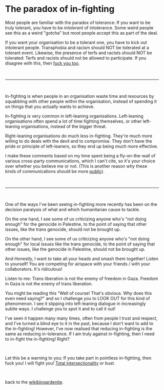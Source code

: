 # The paradox of in-fighting

Most people are familiar with the paradox of tolerance: If you want to be truly tolerant, you have to be *intolerant* of intolerance. Some weird people see this as a weird "gotcha" but most people accept this as part of the deal.

If you want your organisation to be a tolerant one, you have to kick out intolerant people. Transphobia and racism should NOT be tolerated at a tolerant event. Likewise, the presence of terfs and racists should NOT be tolerated: Terfs and racists should not be allowed to participate. If you disagree with this, then [fuck you too](https://www.todepond.com/sky/sometimes-rage-is-the-right-response).

<br>

<hr>

<br>

In-fighting is when people in an organisation waste time and resources by squabbling with other people within the organisation, instead of spending it on things that you actually wants to achieve.

In-fighting is very common in left-leaning organisations. Left-leaning organisations often spend a lot of time fighting themselves, or other left-leaning organisations, instead of the bigger threat.

Right-leaning organisations do much less in-fighting. They're much more willing to do deals with the devil and to compromise. They don't have the pride or principle of left-leaners, so they end up being much more effective. 

I make these comments based on my time spent being a fly-on-the-wall of various cross-party communications, which I can't cite, so it's your choice over whether you believe me or not. (This is another reason why these kinds of communications should be more [public](https://www.youtube.com/watch?v=MJzV0CX0q8o)).

<br>

<hr>

<br>

One of the ways I've been seeing in-fighting more recently has been on the decision paralysis of what and which humanitarian cause to tackle.

On the one hand, I see some of us criticizing anyone who's "not doing enough" for the genocide in Palestine, to the point of saying that other issues, like the trans genocide, should not be brought up.

On the other hand, I see some of us criticizing anyone who's "not doing enough" for local issues like the trans genocide, to the point of saying that other issues, like the genocide in Palestine, should not be brought up. 

And Honestly, I want to take all your heads and smash them together! Listen to yourself! You are competing for airspace with your friends / with your collaborators. It's ridiculous!

Listen to me: Trans liberation is not the enemy of freedom in Gaza. Freedom in Gaza is not the enemy of trans liberation.

You might be reading this "Well of course! That's obvious. Why does this even need saying?" and so I challenge you to LOOK OUT for this kind of phenomenon. I see it slipping into left-leaning dialogue in increasingly subtle ways. I challenge you to spot it and to call it out!

I've seen it happen many many times, often from people I trust and respect, and I've turned a blind eye to it in the past, because I don't want to add to the in-fighting! However, I've now realised that reducing in-fighting is the same as reducing in-tolerance. If I am truly against in-fighting, then I need to in-fight the in-fighting! Right?

<br>

Let this be a warning to you: If you take part in pointless in-fighting, then fuck you! I will fight you! [Total intersectionality](https://www.todepond.com/wikiblogarden/blending/people/) or bust.

<br>

back to the [wikiblogardenite](/wikiblogardenite).
